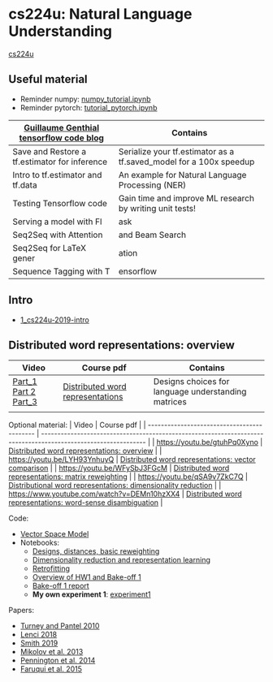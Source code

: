 # cs224u: Natural Language Understanding

[cs224u](https://web.stanford.edu/class/cs224u/)

## Useful material

- Reminder numpy: [numpy_tutorial.ipynb](https://nbviewer.jupyter.org/github/cgpotts/cs224u/blob/master/numpy_tutorial.ipynb)
- Reminder pytorch: [tutorial_pytorch.ipynb](https://nbviewer.jupyter.org/github/cgpotts/cs224u/blob/master/tutorial_pytorch.ipynb)

| [Guillaume Genthial tensorflow code blog](https://guillaumegenthial.github.io/) | Contains                                                           |
| ------------------------------------------------------------------------------- | ------------------------------------------------------------------ |
| Save and Restore a tf.estimator for inference                                   | Serialize your tf.estimator as a tf.saved_model for a 100x speedup |
| Intro to tf.estimator and tf.data                                               | An example for Natural Language Processing (NER)                   |
| Testing Tensorflow code                                                         | Gain time and improve ML research by writing unit tests!           |
| Serving a model with Fl                                                         | ask                                                                | How to deploy a simple python API with Flask            |
| Seq2Seq with Attention                                                          | and Beam Search                                                    | Seq2Seq for LaTeX generation - part I                   |
| Seq2Seq for LaTeX gener                                                         | ation                                                              | Seq2Seq for LaTeX generation - part II                  |
| Sequence Tagging with T                                                         | ensorflow                                                          | bi-LSTM + CRF with character embeddings for NER and POS |

## Intro

- [1_cs224u-2019-intro](cs224u_course/1_cs224u-2019-intro.pdf)

## Distributed word representations: overview

| Video                                                                                                                 | Course pdf                                                              | Contains                                            |
| --------------------------------------------------------------------------------------------------------------------- | ----------------------------------------------------------------------- | --------------------------------------------------- |
| [Part_1](https://youtu.be/IYMYI9AJpQs) [Part 2](https://youtu.be/nH4rn3X8i0cs) [Part_3](https://youtu.be/pip8h9vjTHY) | [Distributed word representations](cs224u_course/2_cs224u-2019-vsm.pdf) | Designs choices for language understanding matrices |
|                                                                                                                       |                                                                         |                                                     |

Optional material:
| Video                                       | Course pdf                                                                                                     |
| ------------------------------------------- | -------------------------------------------------------------------------------------------------------------- |
| https://youtu.be/gtuhPq0Xyno                | [Distributed word representations: overview](cs224u_course/02_1_cs224u-vsm-overview.pdf)                       |
| https://youtu.be/LYH93YnhuyQ                | [Distributed word representations: vector comparison](cs224u_course/02_2_cs224u-vsm-veccompare.pdf)            |
| https://youtu.be/WFySbJ3FGcM                | [Distributed word representations: matrix reweighting](cs224u_course/02_3_cs224u-vsm-weighting.pdf)            |
| https://youtu.be/qSA9v7ZkC7Q                | [Distributional word representations: dimensionality reduction](cs224u_course/02_4_cs224u-vsm-dimreduce.pdf)   |
| https://www.youtube.com/watch?v=DEMn10hzXX4 | [Distributed word representations: word-sense disambiguation](cs224u_course02_5_cs224u-vsm-disambiguation.pdf) |

Code:

- [Vector Space Model](cs224u/vsm.py)
- Notebooks:
  - [Designs, distances, basic reweighting](cs224u/vsm_01_distributional.ipynb)
  - [Dimensionality reduction and representation learning](cs224u/vsm_02_dimreduce.ipynb)
  - [Retrofitting](cs224u/vsm_03_retrofitting.ipynb)
  - [Overview of HW1 and Bake-off 1](cs224u/hw1_wordsim.ipynb)
  - [Bake-off 1 report](cs224u/cs224u-2019-bakeoff1-report.pdf)
  - **My own experiment 1**: [experiment1](cs224u/experiment1.ipynb)

Papers:

- [Turney and Pantel 2010](https://jair.org/index.php/jair/article/view/10640)
- [Lenci 2018](https://www.annualreviews.org/doi/full/10.1146/annurev-linguistics-030514-125254)
- [Smith 2019](https://arxiv.org/pdf/1902.06006.pdf)
- [Mikolov et al. 2013](https://papers.nips.cc/paper/5021-distributed-representations-of-words-and-phrases-and-their-compositionality)
- [Pennington et al. 2014](http://www.aclweb.org/anthology/D14-1162)
- [Faruqui et al. 2015](http://www.aclweb.org/anthology/N15-1184)

